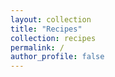 ```yaml
---
layout: collection
title: "Recipes"
collection: recipes
permalink: /
author_profile: false
---
```


